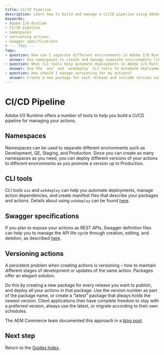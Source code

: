 ```yaml
---
title: CI/CD Pipeline
description: Learn how to build and manage a CI/CD pipeline using Adobe I/O Runtime tools, including namespaces, CLI tools, versioning, and Swagger specifications for REST APIs.
keywords:
- Adobe I/O Runtime
- CI/CD pipeline
- namespaces
- versioning actions
- Swagger specifications
# --- FAQs ---
faqs:
- question: How can I separate different environments in Adobe I/O Runtime?
  answer: Use namespaces to create and manage separate environments like Development, QE, Staging, and Production, allowing you to deploy different versions of your actions accordingly.
- question: What CLI tools help automate deployments in Adobe I/O Runtime?
  answer: Use the `aio` and `wskdeploy` CLI tools to automate deployments, manage dependencies, and create manifest files describing your packages and actions.
- question: How should I manage versioning for my actions?
  answer: Create a new package for each release and include version numbers in package names or use a "latest" package to maintain multiple versions, enabling flexible client version usage.
---
```

# CI/CD Pipeline

Adobe I/O Runtime offers a number of tools to help you build a CI/CD pipeline for managing your actions. 

## Namespaces

Namespaces can be used to separate different environments such as Development, QE, Staging, and Production. Since you can create as many namespaces as you need, you can deploy different versions of your actions to different environments as you promote a version up to Production.

## CLI tools

CLI tools `aio` and `wskdeploy` can help you automate deployments, manage action dependencies, and create manifest files that describe your packages and actions. Details about using `wskdeploy` can be found [here](creating-actions.md). 

## Swagger specifications

If you plan to expose your actions as REST APIs, Swagger definition files can help you to manage the API life cycle through creation, editing, and deletion, as described [here](creating-rest-apis.md#using-swagger-files).

## Versioning actions

A persistent problem when creating actions is versioning – how to maintain different stages of development or updates of the same action. Packages offer an elegant solution.

Do this by creating a new package for every release you want to publish, and deploy all your actions in that package. Use the version number as part of the package name, or create a "latest" package that always holds the newest version. Client applications then have complete freedom to stay with a preferred version, always use the latest, or migrate according to their own schedules.

The AEM Commerce team documented this approach in a [blog post](https://medium.com/adobetech/functions-packaging-and-versioning-in-adobe-i-o-runtime-7accdfd95e0a).

## Next step

Return to the [Guides Index](../index.md).
